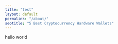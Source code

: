 ```yaml
---
title: "test"
layout: default
permalink: "/about/"
seotitle: "5 Best Cryptocurrency Hardware Wallets"
---
```


hello world